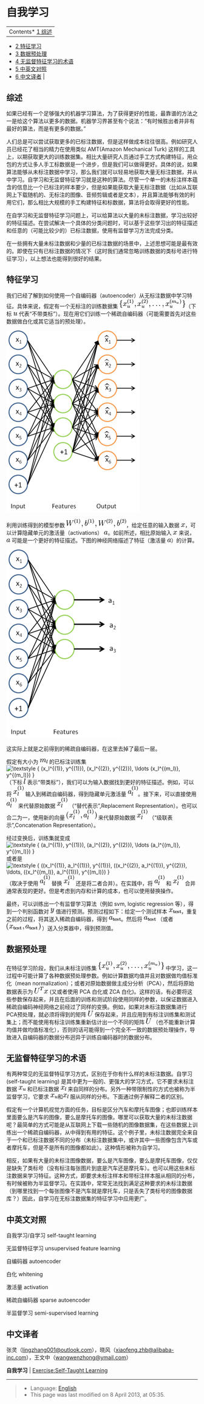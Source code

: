 自我学习
====

<!-- Jump to: [navigation](#column-one), [search](#searchInput) -->

|  |
| --- |
| Contents* [1 综述](#.E7.BB.BC.E8.BF.B0)
* [2 特征学习](#.E7.89.B9.E5.BE.81.E5.AD.A6.E4.B9.A0)
* [3 数据预处理](#.E6.95.B0.E6.8D.AE.E9.A2.84.E5.A4.84.E7.90.86)
* [4 无监督特征学习的术语](#.E6.97.A0.E7.9B.91.E7.9D.A3.E7.89.B9.E5.BE.81.E5.AD.A6.E4.B9.A0.E7.9A.84.E6.9C.AF.E8.AF.AD)
* [5 中英文对照](#.E4.B8.AD.E8.8B.B1.E6.96.87.E5.AF.B9.E7.85.A7)
* [6 中文译者](#.E4.B8.AD.E6.96.87.E8.AF.91.E8.80.85)
 |

 综述
---

如果已经有一个足够强大的机器学习算法，为了获得更好的性能，最靠谱的方法之一是给这个算法以更多的数据。机器学习界甚至有个说法：“有时候胜出者并非有最好的算法，而是有更多的数据。”

人们总是可以尝试获取更多的已标注数据，但是这样做成本往往很高。例如研究人员已经花了相当的精力在使用类似 AMT(Amazon Mechanical Turk) 这样的工具上，以期获取更大的训练数据集。相比大量研究人员通过手工方式构建特征，用众包的方式让多人手工标数据是一个进步，但是我们可以做得更好。具体的说，如果算法能够从未标注数据中学习，那么我们就可以轻易地获取大量无标注数据，并从中学习。自学习和无监督特征学习就是这种的算法。尽管一个单一的未标注样本蕴含的信息比一个已标注的样本要少，但是如果能获取大量无标注数据（比如从互联网上下载随机的、无标注的图像、音频剪辑或者是文本），并且算法能够有效的利用它们，那么相比大规模的手工构建特征和标数据，算法将会取得更好的性能。

在自学习和无监督特征学习问题上，可以给算法以大量的未标注数据，学习出较好的特征描述。在尝试解决一个具体的分类问题时，可以基于这些学习出的特征描述和任意的（可能比较少的）已标注数据，使用有监督学习方法完成分类。

在一些拥有大量未标注数据和少量的已标注数据的场景中，上述思想可能是最有效的。即使在只有已标注数据的情况下（这时我们通常忽略训练数据的类标号进行特征学习），以上想法也能得到很好的结果。

 特征学习
-----

我们已经了解到如何使用一个自编码器（autoencoder）从无标注数据中学习特征。具体来说，假定有一个无标注的训练数据集 ![\textstyle \{ x_u^{(1)}, x_u^{(2)}, \ldots, x_u^{(m_u)}\}](images/math/3/a/3/3a330b29fcaa7c4fd1df8fcd4d19df92.png)（下标 ![\textstyle u](images/math/2/e/8/2e8a112c69b983aac00f93eee6a989a1.png) 代表“不带类标”）。现在用它们训练一个稀疏自编码器（可能需要首先对这些数据做白化或其它适当的预处理）。

![STL SparseAE.png](images/thumb/f/ff/STL_SparseAE.png/350px-STL_SparseAE.png)

利用训练得到的模型参数 ![\textstyle W^{(1)}, b^{(1)}, W^{(2)}, b^{(2)}](images/math/1/e/f/1efd10775b8d8b8dc59b9590661f3a2f.png)，给定任意的输入数据 ![\textstyle x](images/math/f/6/c/f6c0f8758a1eb9c99c0bbe309ff2c5a5.png)，可以计算隐藏单元的激活量（activations） ![\textstyle a](images/math/c/4/6/c469e9ab9efb42a55f860d809731dc77.png)。如前所述，相比原始输入 ![\textstyle x](images/math/f/6/c/f6c0f8758a1eb9c99c0bbe309ff2c5a5.png) 来说，![\textstyle a](images/math/c/4/6/c469e9ab9efb42a55f860d809731dc77.png) 可能是一个更好的特征描述。下图的神经网络描述了特征（激活量 ![\textstyle a](images/math/c/4/6/c469e9ab9efb42a55f860d809731dc77.png)）的计算。

![STL SparseAE Features.png](images/thumb/7/73/STL_SparseAE_Features.png/300px-STL_SparseAE_Features.png)

这实际上就是之前得到的稀疏自编码器，在这里去掉了最后一层。

假定有大小为 ![\textstyle m_l](images/math/6/c/2/6c270d29d4e7e24f2c756df33d564646.png) 的已标注训练集 ![\textstyle \{ (x_l^{(1)}, y^{(1)}),
(x_l^{(2)}, y^{(2)}), \ldots (x_l^{(m_l)}, y^{(m_l)}) \}](images/math/2/3/c/23cfc7b001a6a6b7a8df45a39d7ce812.png)（下标 ![\textstyle l](images/math/b/a/0/ba0593b3db2fa8535b077516f4b0d70b.png) 表示“带类标”），我们可以为输入数据找到更好的特征描述。例如，可以将 ![\textstyle x_l^{(1)}](images/math/c/b/2/cb267edf5cbce3c54f09c7b975173d17.png) 输入到稀疏自编码器，得到隐藏单元激活量 ![\textstyle a_l^{(1)}](images/math/7/6/c/76c427b1075092b5b1f52f7681b6da30.png)。接下来，可以直接使用 ![\textstyle a_l^{(1)}](images/math/7/6/c/76c427b1075092b5b1f52f7681b6da30.png) 来代替原始数据 ![\textstyle x_l^{(1)}](images/math/c/b/2/cb267edf5cbce3c54f09c7b975173d17.png) （“替代表示”,Replacement Representation）。也可以合二为一，使用新的向量 ![\textstyle (x_l^{(1)}, a_l^{(1)})](images/math/6/2/5/62504902238e3007d8271a8def501a09.png) 来代替原始数据 ![\textstyle x_l^{(1)}](images/math/c/b/2/cb267edf5cbce3c54f09c7b975173d17.png) （“级联表示”,Concatenation Representation）。

经过变换后，训练集就变成 ![\textstyle \{ (a_l^{(1)}, y^{(1)}), (a_l^{(2)}, y^{(2)}), \ldots (a_l^{(m_l)}, y^{(m_l)})
\}](images/math/0/d/2/0d2ccc3cd881f5dbb524aa3ed19e99be.png)或者是![\textstyle \{
((x_l^{(1)}, a_l^{(1)}), y^{(1)}), ((x_l^{(2)}, a_l^{(1)}), y^{(2)}), \ldots, 
((x_l^{(m_l)}, a_l^{(1)}), y^{(m_l)}) \}](images/math/8/c/2/8c2f57fc671d4d7369a27db0b13eec14.png)（取决于使用 ![\textstyle a_l^{(1)}](images/math/7/6/c/76c427b1075092b5b1f52f7681b6da30.png) 替换 ![\textstyle x_l^{(1)}](images/math/c/b/2/cb267edf5cbce3c54f09c7b975173d17.png) 还是将二者合并）。在实践中，将 ![\textstyle a_l^{(1)}](images/math/7/6/c/76c427b1075092b5b1f52f7681b6da30.png) 和 ![\textstyle x_l^{(1)}](images/math/c/b/2/cb267edf5cbce3c54f09c7b975173d17.png) 合并通常表现的更好。但是考虑到内存和计算的成本，也可以使用替换操作。

最终，可以训练出一个有监督学习算法（例如 svm, logistic regression 等），得到一个判别函数对 ![\textstyle y](images/math/c/8/1/c81e76c28ed991b22b8c1bb8fa392701.png) 值进行预测。预测过程如下：给定一个测试样本 ![\textstyle x_{\rm test}](images/math/d/f/7/df77f6f969ea9a1e99da9c100fe95a08.png)，重复之前的过程，将其送入稀疏自编码器，得到 ![\textstyle a_{\rm test}](images/math/d/f/a/dfa2797c22eb5c9e484c59f051d7ae68.png)。然后将 ![\textstyle a_{\rm test}](images/math/d/f/a/dfa2797c22eb5c9e484c59f051d7ae68.png) （或者 ![\textstyle (x_{\rm test}, a_{\rm test})](images/math/9/9/b/99b977ec4f2de28e15d9fa90fd60227f.png) ）送入分类器中，得到预测值。

 数据预处理
------

在特征学习阶段，我们从未标注训练集 ![\textstyle \{ x_u^{(1)}, x_u^{(2)}, \ldots, x_u^{(m_u)}\}](images/math/3/a/3/3a330b29fcaa7c4fd1df8fcd4d19df92.png) 中学习，这一过程中可能计算了各种数据预处理参数。例如计算数据均值并且对数据做均值标准化（mean normalization）；或者对原始数据做主成分分析（PCA），然后将原始数据表示为 ![\textstyle U^Tx](images/math/e/0/a/e0aec5d033ea89dc9bd9c83bc2b4edec.png) (又或者使用 PCA 白化或 ZCA 白化)。这样的话，有必要将这些参数保存起来，并且在后面的训练和测试阶段使用同样的参数，以保证数据进入稀疏自编码神经网络之前经过了同样的变换。例如，如果对未标注数据集进行PCA预处理，就必须将得到的矩阵 ![\textstyle U](images/math/6/a/5/6a55fb16b0464ccd6652a7f2a583217f.png) 保存起来，并且应用到有标注训练集和测试集上；而不能使用有标注训练集重新估计出一个不同的矩阵 ![\textstyle U](images/math/6/a/5/6a55fb16b0464ccd6652a7f2a583217f.png) （也不能重新计算均值并做均值标准化），否则的话可能得到一个完全不一致的数据预处理操作，导致进入自编码器的数据分布迥异于训练自编码器时的数据分布。

 无监督特征学习的术语
-----------

有两种常见的无监督特征学习方式，区别在于你有什么样的未标注数据。自学习(self-taught learning) 是其中更为一般的、更强大的学习方式，它不要求未标注数据 ![ \textstyle x_u](images/math/1/7/b/17b209922d20bf7b261283799f84c1fe.png) 和已标注数据 ![ \textstyle x_l](images/math/7/c/7/7c723db4a829ae13f2f923f5ec79b74a.png) 来自同样的分布。另外一种带限制性的方式也被称为半监督学习，它要求 ![ \textstyle x_u](images/math/1/7/b/17b209922d20bf7b261283799f84c1fe.png)和![ \textstyle x_l](images/math/7/c/7/7c723db4a829ae13f2f923f5ec79b74a.png) 服从同样的分布。下面通过例子解释二者的区别。

假定有一个计算机视觉方面的任务，目标是区分汽车和摩托车图像；也即训练样本里面要么是汽车的图像，要么是摩托车的图像。哪里可以获取大量的未标注数据呢？最简单的方式可能是从互联网上下载一些随机的图像数据集，在这些数据上训练出一个稀疏自编码器，从中得到有用的特征。这个例子里，未标注数据完全来自于一个和已标注数据不同的分布（未标注数据集中，或许其中一些图像包含汽车或者摩托车，但是不是所有的图像都如此）。这种情形被称为自学习。

相反，如果有大量的未标注图像数据，要么是汽车图像，要么是摩托车图像，仅仅是缺失了类标号（没有标注每张图片到底是汽车还是摩托车）。也可以用这些未标注数据来学习特征。这种方式，即要求未标注样本和带标注样本服从相同的分布，有时候被称为半监督学习。在实践中，常常无法找到满足这种要求的未标注数据（到哪里找到一个每张图像不是汽车就是摩托车，只是丢失了类标号的图像数据库？）因此，自学习在无标注数据集的特征学习中应用更广。

 中英文对照
------

自我学习/自学习 self-taught learning

无监督特征学习 unsupervised feature learning

自编码器 autoencoder

白化 whitening

激活量 activation

稀疏自编码器 sparse autoencoder

半监督学习 semi-supervised learning

 中文译者
-----

张灵（lingzhang001@outlook.com），晓风（xiaofeng.zhb@alibaba-inc.com），王文中（wangwenzhong@ymail.com）

**自我学习** | [Exercise:Self-Taught Learning](Exercise_Self-Taught_Learning.md "Exercise:Self-Taught Learning")

---

> * Language: [English](Self-Taught_Learning.md "Self-Taught Learning")
> * This page was last modified on 8 April 2013, at 05:35.

